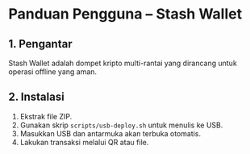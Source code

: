 # Panduan Pengguna – Stash Wallet

## 1. Pengantar
Stash Wallet adalah dompet kripto multi-rantai yang dirancang untuk operasi offline yang aman.

## 2. Instalasi
1. Ekstrak file ZIP.
2. Gunakan skrip `scripts/usb-deploy.sh` untuk menulis ke USB.
3. Masukkan USB dan antarmuka akan terbuka otomatis.
4. Lakukan transaksi melalui QR atau file.